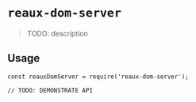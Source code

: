# `reaux-dom-server`

> TODO: description

## Usage

```
const reauxDomServer = require('reaux-dom-server');

// TODO: DEMONSTRATE API
```
